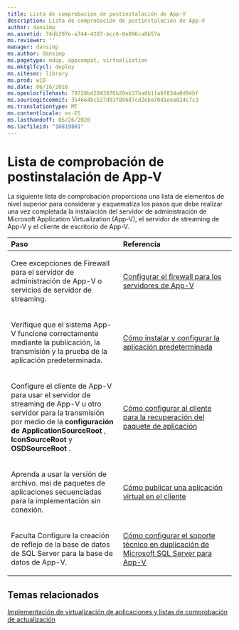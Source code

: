 ```yaml
---
title: Lista de comprobación de postinstalación de App-V
description: Lista de comprobación de postinstalación de App-V
author: dansimp
ms.assetid: 74db297e-a744-4287-bcc6-0e096ca8b57a
ms.reviewer: ''
manager: dansimp
ms.author: dansimp
ms.pagetype: mdop, appcompat, virtualization
ms.mktglfcycl: deploy
ms.sitesec: library
ms.prod: w10
ms.date: 06/16/2016
ms.openlocfilehash: 79728bd2043076b20eb37ba0b1fa6f834a0d94bf
ms.sourcegitcommit: 354664bc527d93f80687cd2eba70d1eea024c7c3
ms.translationtype: MT
ms.contentlocale: es-ES
ms.lasthandoff: 06/26/2020
ms.locfileid: "10819801"
---
```

# Lista de comprobación de postinstalación de App-V


La siguiente lista de comprobación proporciona una lista de elementos de nivel superior para considerar y esquematiza los pasos que debe realizar una vez completada la instalación del servidor de administración de Microsoft Application Virtualization (App-V), el servidor de streaming de App-V y el cliente de escritorio de App-V.

<table>
<colgroup>
<col width="50%" />
<col width="50%" />
</colgroup>
<thead>
<tr class="header">
<th align="left">Paso</th>
<th align="left">Referencia</th>
</tr>
</thead>
<tbody>
<tr class="odd">
<td align="left"><p>Cree excepciones de Firewall para el servidor de administración de App-V o servicios de servidor de streaming.</p></td>
<td align="left"><p><a href="configuring-the-firewall-for-the-app-v-servers.md" data-raw-source="[Configuring the Firewall for the App-V Servers](configuring-the-firewall-for-the-app-v-servers.md)">Configurar el firewall para los servidores de App-V</a></p></td>
</tr>
<tr class="even">
<td align="left"><p>Verifique que el sistema App-V funcione correctamente mediante la publicación, la transmisión y la prueba de la aplicación predeterminada.</p></td>
<td align="left"><p><a href="how-to-install-and-configure-the-default-application.md" data-raw-source="[How to Install and Configure the Default Application](how-to-install-and-configure-the-default-application.md)">Cómo instalar y configurar la aplicación predeterminada</a></p></td>
</tr>
<tr class="odd">
<td align="left"><p>Configure el cliente de App-V para usar el servidor de streaming de App-V u otro servidor para la transmisión por medio de la <strong> configuración de ApplicationSourceRoot </strong> , <strong> IconSourceRoot </strong> y <strong> OSDSourceRoot </strong> .</p></td>
<td align="left"><p><a href="how-to-configure-the-client-for-application-package-retrieval.md" data-raw-source="[How to Configure the Client for Application Package Retrieval](how-to-configure-the-client-for-application-package-retrieval.md)">Cómo configurar al cliente para la recuperación del paquete de aplicación</a></p></td>
</tr>
<tr class="even">
<td align="left"><p>Aprenda a usar la versión de archivo. msi de paquetes de aplicaciones secuenciadas para la implementación sin conexión.</p></td>
<td align="left"><p><a href="how-to-publish-a-virtual-application-on-the-client.md" data-raw-source="[How to Publish a Virtual Application on the Client](how-to-publish-a-virtual-application-on-the-client.md)">Cómo publicar una aplicación virtual en el cliente</a></p></td>
</tr>
<tr class="odd">
<td align="left"><p>Faculta Configure la creación de reflejo de la base de datos de SQL Server para la base de datos de App-V.</p></td>
<td align="left"><p><a href="how-to-configure-microsoft-sql-server-mirroring-support-for-app-v.md" data-raw-source="[How to Configure Microsoft SQL Server Mirroring Support for App-V](how-to-configure-microsoft-sql-server-mirroring-support-for-app-v.md)">Cómo configurar el soporte técnico en duplicación de Microsoft SQL Server para App-V</a></p></td>
</tr>
</tbody>
</table>

 

## Temas relacionados


[Implementación de virtualización de aplicaciones y listas de comprobación de actualización](application-virtualization-deployment-and-upgrade-checklists.md)

 

 





